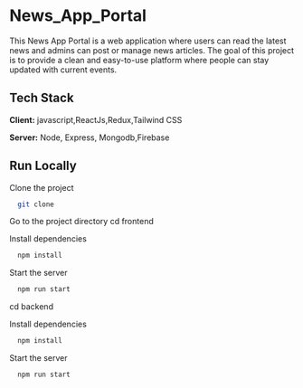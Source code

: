 # News_App_Portal

This News App Portal is a web application where users can read the latest news and admins can post or manage news articles. The goal of this project is to provide a clean and easy-to-use platform where people can stay updated with current events.

## Tech Stack

**Client:** javascript,ReactJs,Redux,Tailwind CSS

**Server:** Node, Express, Mongodb,Firebase

## Run Locally

Clone the project

```bash
  git clone  
```

Go to the project directory
cd frontend

Install dependencies 

```bash
  npm install
```

Start the server

```bash
  npm run start
```

cd backend

Install dependencies  

```bash
  npm install
```

Start the server

```bash
  npm run start
```




